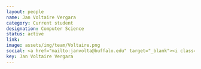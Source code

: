 ```yaml
---
layout: people
name: Jan Voltaire Vergara
category: Current student
designation: Computer Science 
status: active
link: 
image: assets/img/team/Voltaire.png
social: <a href="mailto:janvolta@buffalo.edu" target="_blank"><i class="icofont-email"></i></a>
key: Jan Voltaire Vergara
---
```


